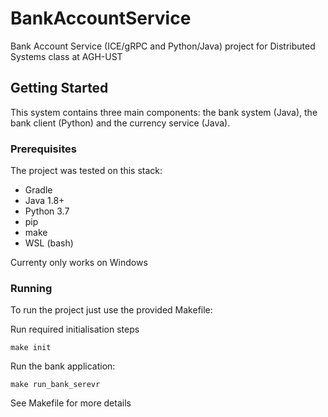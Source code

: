 # BankAccountService
Bank Account Service (ICE/gRPC and Python/Java) project for Distributed Systems class at AGH-UST

## Getting Started

This system contains three main components: the bank system (Java), the bank client (Python)
and the currency service (Java). 

### Prerequisites

The project was tested on this stack:
* Gradle
* Java 1.8+
* Python 3.7
* pip
* make
* WSL (bash)

Currenty only works on Windows

### Running

To run the project just use the provided Makefile:

Run required initialisation steps
```
make init
```

Run the bank application:
```
make run_bank_serevr
```

See Makefile for more details